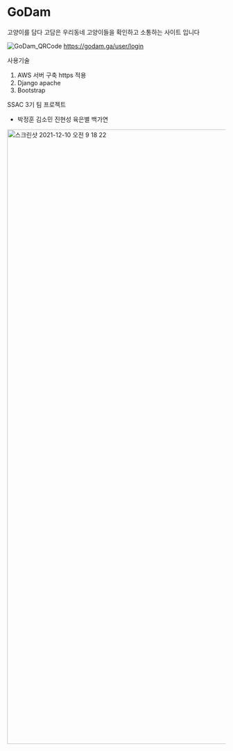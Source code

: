 # GoDam
고양이를 담다
고담은 우리동네 고양이들을 확인하고 소통하는 사이트 입니다

![GoDam_QRCode](https://user-images.githubusercontent.com/91243743/145690888-dda2130b-7d34-4413-9a45-0a1a5d4bde05.jpg)
https://godam.ga/user/login

사용기술
1. AWS 서버 구축 https 적용
2. Django apache
3. Bootstrap

SSAC 3기 팀 프로젝트
- 박정훈 김소민 진현성 육은별 백가연

<img width="1418" alt="스크린샷 2021-12-10 오전 9 18 22" src="https://user-images.githubusercontent.com/91243743/145690843-1ae3751b-5983-408a-a6c7-6e038d5a73d5.png">
